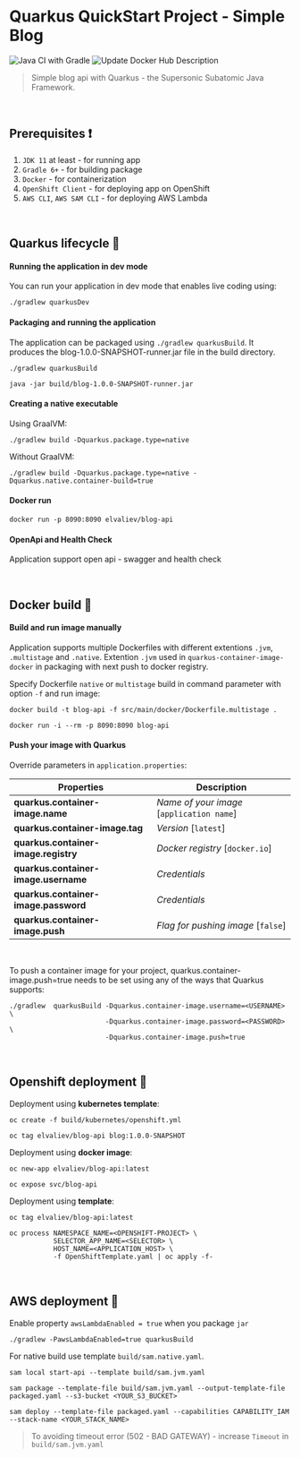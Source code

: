 # Quarkus QuickStart Project - Simple Blog 
![Java CI with Gradle](https://github.com/ElinaValieva/quarkus-blog-app/workflows/Java%20CI%20with%20Gradle/badge.svg?branch=master)
![Update Docker Hub Description](https://github.com/ElinaValieva/quarkus-quickstarts/workflows/Update%20Docker%20Hub%20Description/badge.svg)
> Simple blog api with Quarkus - the Supersonic Subatomic Java Framework. 
 
&nbsp;
## Prerequisites :heavy_exclamation_mark:
 1. `JDK 11` at least - for running app
 2. `Gradle 6+` - for building package
 3. `Docker` - for containerization
 4. `OpenShift Client` - for deploying app on OpenShift
 5. `AWS CLI`, `AWS SAM CLI` - for deploying AWS Lambda

&nbsp;
## Quarkus lifecycle :hammer:
#### Running the application in dev mode

You can run your application in dev mode that enables live coding using:

```
./gradlew quarkusDev
```

#### Packaging and running the application
The application can be packaged using `./gradlew quarkusBuild`. It produces the blog-1.0.0-SNAPSHOT-runner.jar file in the build directory.
```
./gradlew quarkusBuild

java -jar build/blog-1.0.0-SNAPSHOT-runner.jar
```

#### Creating a native executable
Using GraalVM:
```
./gradlew build -Dquarkus.package.type=native
```
Without GraalVM:
```
./gradlew build -Dquarkus.package.type=native -Dquarkus.native.container-build=true
```
#### Docker run
```console
docker run -p 8090:8090 elvaliev/blog-api
```
#### OpenApi and Health Check
Application support open api - swagger and health check

&nbsp;
## Docker build :whale:
#### Build and run image manually
Application supports multiple Dockerfiles with different extentions `.jvm`, `.multistage` and `.native`. Extention `.jvm` used in `quarkus-container-image-docker` in packaging with next push to docker registry. 

Specify Dockerfile `native` or `multistage` build in command parameter with option `-f` and run image: 
```console
docker build -t blog-api -f src/main/docker/Dockerfile.multistage .

docker run -i --rm -p 8090:8090 blog-api
```
#### Push your image with Quarkus
Override parameters in `application.properties`:

|Properties|Description|
|--|--|
|**quarkus.container-image.name**|*Name of your image* [`application name`]|
|**quarkus.container-image.tag**|*Version* [`latest`]|
|**quarkus.container-image.registry**| *Docker registry* [`docker.io`]|
|**quarkus.container-image.username**| *Credentials*|
|**quarkus.container-image.password**| *Credentials*|
|**quarkus.container-image.push**| *Flag for pushing image* [`false`]|

&nbsp;

To push a container image for your project, quarkus.container-image.push=true needs to be set using any of the ways that Quarkus supports: 
```
./gradlew  quarkusBuild -Dquarkus.container-image.username=<USERNAME> \
                        -Dquarkus.container-image.password=<PASSWORD> \
                        -Dquarkus.container-image.push=true
```

&nbsp;
## Openshift deployment :triangular_flag_on_post:
Deployment using **kubernetes template**:
```console
oc create -f build/kubernetes/openshift.yml

oc tag elvaliev/blog-api blog:1.0.0-SNAPSHOT
```
Deployment using **docker image**:
```console
oc new-app elvaliev/blog-api:latest

oc expose svc/blog-api
```
Deployment using **template**:
```console
oc tag elvaliev/blog-api:latest

oc process NAMESPACE_NAME=<OPENSHIFT-PROJECT> \
           SELECTOR_APP_NAME=<SELECTOR> \
           HOST_NAME=<APPLICATION_HOST> \
           -f OpenShiftTemplate.yaml | oc apply -f-
```


&nbsp;
## AWS deployment :triangular_flag_on_post:
Enable property `awsLambdaEnabled = true` when you package `jar`
```
./gradlew -PawsLambdaEnabled=true quarkusBuild
```
For native build use template `build/sam.native.yaml`. 
```console
sam local start-api --template build/sam.jvm.yaml

sam package --template-file build/sam.jvm.yaml --output-template-file packaged.yaml --s3-bucket <YOUR_S3_BUCKET>

sam deploy --template-file packaged.yaml --capabilities CAPABILITY_IAM --stack-name <YOUR_STACK_NAME>
```

> To avoiding timeout error (502 - BAD GATEWAY) - increase `Timeout` in `build/sam.jvm.yaml`
